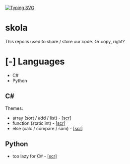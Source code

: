 [![Typing SVG](https://readme-typing-svg.demolab.com?font=Fira+Code&pause=1000&color=F782DD&random=false&width=435&lines=Welcome%2C+fellow+coder!;or+may+i+say+cheater%3F+Huh%3F;%3AP)](https://git.io/typing-svg)

# skola
This repo is used to share / store our code. Or copy, right?

# [-] Languages
  * C#
  * Python
## C#
  Themes:
  * array (sort / add / list) - [[scr]](https://github.com/wrexik/skola/tree/main/Programing/CS/array)
  * function (static int) - [[scr]](https://github.com/wrexik/skola/tree/main/Programing/CS/function)
  * else (calc / compare / sum) - [[scr]](https://github.com/wrexik/skola/tree/main/Programing/CS)

## Python
  * too lazy for C# - [[scr]](https://github.com/wrexik/skola/tree/main/Programing/Python)
     

